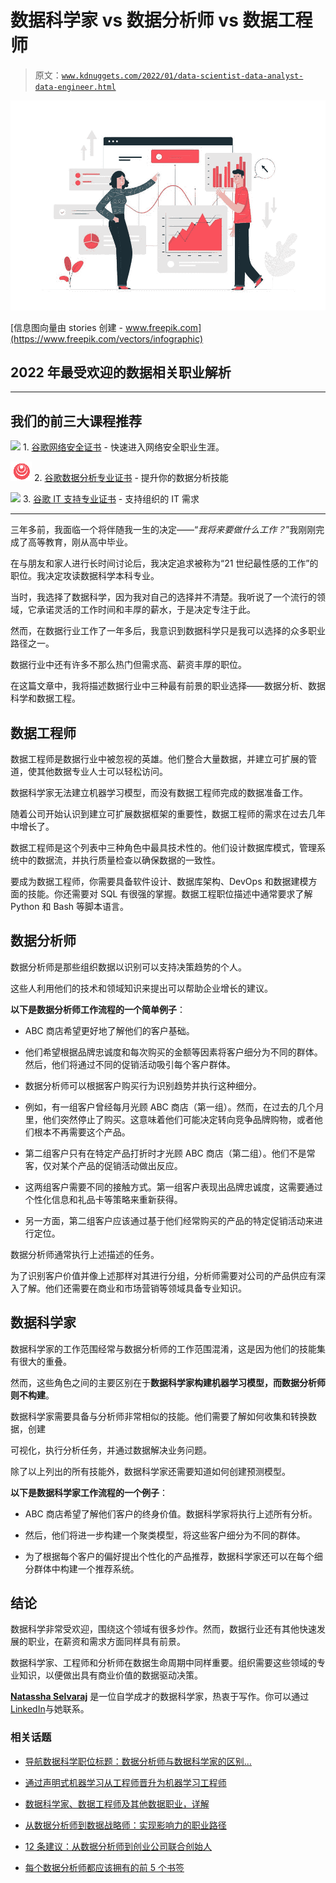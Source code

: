 # 数据科学家 vs 数据分析师 vs 数据工程师

> 原文：[`www.kdnuggets.com/2022/01/data-scientist-data-analyst-data-engineer.html`](https://www.kdnuggets.com/2022/01/data-scientist-data-analyst-data-engineer.html)

![数据科学家 vs 数据分析师 vs 数据工程师](img/2b70d7273dadcb865e909453e0b80d20.png)

[信息图向量由 stories 创建 - www.freepik.com](https://www.freepik.com/vectors/infographic)

## 2022 年最受欢迎的数据相关职业解析

* * *

## 我们的前三大课程推荐

![](img/0244c01ba9267c002ef39d4907e0b8fb.png) 1\. [谷歌网络安全证书](https://www.kdnuggets.com/google-cybersecurity) - 快速进入网络安全职业生涯。

![](img/e225c49c3c91745821c8c0368bf04711.png) 2\. [谷歌数据分析专业证书](https://www.kdnuggets.com/google-data-analytics) - 提升你的数据分析技能

![](img/0244c01ba9267c002ef39d4907e0b8fb.png) 3\. [谷歌 IT 支持专业证书](https://www.kdnuggets.com/google-itsupport) - 支持组织的 IT 需求

* * *

三年多前，我面临一个将伴随我一生的决定——“*我将来要做什么工作？*”我刚刚完成了高等教育，刚从高中毕业。

在与朋友和家人进行长时间讨论后，我决定追求被称为“21 世纪最性感的工作”的职位。我决定攻读数据科学本科专业。

当时，我选择了数据科学，因为我对自己的选择并不清楚。我听说了一个流行的领域，它承诺灵活的工作时间和丰厚的薪水，于是决定专注于此。

然而，在数据行业工作了一年多后，我意识到数据科学只是我可以选择的众多职业路径之一。

数据行业中还有许多不那么热门但需求高、薪资丰厚的职位。

在这篇文章中，我将描述数据行业中三种最有前景的职业选择——数据分析、数据科学和数据工程。

## **数据工程师**

数据工程师是数据行业中被忽视的英雄。他们整合大量数据，并建立可扩展的管道，使其他数据专业人士可以轻松访问。

数据科学家无法建立机器学习模型，而没有数据工程师完成的数据准备工作。

随着公司开始认识到建立可扩展数据框架的重要性，数据工程师的需求在过去几年中增长了。

数据工程师是这个列表中三种角色中最具技术性的。他们设计数据库模式，管理系统中的数据流，并执行质量检查以确保数据的一致性。

要成为数据工程师，你需要具备软件设计、数据库架构、DevOps 和数据建模方面的技能。你还需要对 SQL 有很强的掌握。数据工程职位描述中通常要求了解 Python 和 Bash 等脚本语言。

## **数据分析师**

数据分析师是那些组织数据以识别可以支持决策趋势的个人。

这些人利用他们的技术和领域知识来提出可以帮助企业增长的建议。

**以下是数据分析师工作流程的一个简单例子**：

+   ABC 商店希望更好地了解他们的客户基础。

+   他们希望根据品牌忠诚度和每次购买的金额等因素将客户细分为不同的群体。然后，他们将通过不同的促销活动吸引每个客户群体。

+   数据分析师可以根据客户购买行为识别趋势并执行这种细分。

+   例如，有一组客户曾经每月光顾 ABC 商店（第一组）。然而，在过去的几个月里，他们突然停止了购买。这意味着他们可能决定转向竞争品牌购物，或者他们根本不再需要这个产品。

+   第二组客户只有在特定产品打折时才光顾 ABC 商店（第二组）。他们不是常客，仅对某个产品的促销活动做出反应。

+   这两组客户需要不同的接触方式。第一组客户表现出品牌忠诚度，这需要通过个性化信息和礼品卡等策略来重新获得。

+   另一方面，第二组客户应该通过基于他们经常购买的产品的特定促销活动来进行定位。

数据分析师通常执行上述描述的任务。

为了识别客户价值并像上述那样对其进行分组，分析师需要对公司的产品供应有深入了解。他们还需要在商业和市场营销等领域具备专业知识。

## **数据科学家**

数据科学家的工作范围经常与数据分析师的工作范围混淆，这是因为他们的技能集有很大的重叠。

然而，这些角色之间的主要区别在于**数据科学家构建机器学习模型，而数据分析师则不构建**。

数据科学家需要具备与分析师非常相似的技能。他们需要了解如何收集和转换数据，创建

可视化，执行分析任务，并通过数据解决业务问题。

除了以上列出的所有技能外，数据科学家还需要知道如何创建预测模型。

**以下是数据科学家工作流程的一个例子**：

+   ABC 商店希望了解他们客户的终身价值。数据科学家将执行上述所有分析。

+   然后，他们将进一步构建一个聚类模型，将这些客户细分为不同的群体。

+   为了根据每个客户的偏好提出个性化的产品推荐，数据科学家还可以在每个细分群体中构建一个推荐系统。

## 结论

数据科学非常受欢迎，围绕这个领域有很多炒作。然而，数据行业还有其他快速发展的职业，在薪资和需求方面同样具有前景。

数据科学家、工程师和分析师在数据生命周期中同样重要。组织需要这些领域的专业知识，以便做出具有商业价值的数据驱动决策。

**[Natassha Selvaraj](https://www.natasshaselvaraj.com/)** 是一位自学成才的数据科学家，热衷于写作。你可以通过[LinkedIn](https://www.linkedin.com/in/natassha-selvaraj-33430717a/)与她联系。

### 相关话题

+   [导航数据科学职位标题：数据分析师与数据科学家的区别…](https://www.kdnuggets.com/navigating-data-science-job-titles-data-analyst-vs-data-scientist-vs-data-engineer)

+   [通过声明式机器学习从工程师晋升为机器学习工程师](https://www.kdnuggets.com/2023/05/predibase-go-engineer-ml-engineer-declarative-ml.html)

+   [数据科学家、数据工程师及其他数据职业，详解](https://www.kdnuggets.com/2021/05/data-scientist-data-engineer-data-careers-explained.html)

+   [从数据分析师到数据战略师：实现影响力的职业路径](https://www.kdnuggets.com/2023/05/data-analyst-data-strategist-career-path-making-impact.html)

+   [12 条建议：从数据分析师到创业公司联合创始人](https://www.kdnuggets.com/2021/12/12-tips-data-analyst-to-co-founder.html)

+   [每个数据分析师都应该拥有的前 5 个书签](https://www.kdnuggets.com/2022/09/top-5-bookmarks-every-data-analyst.html)
